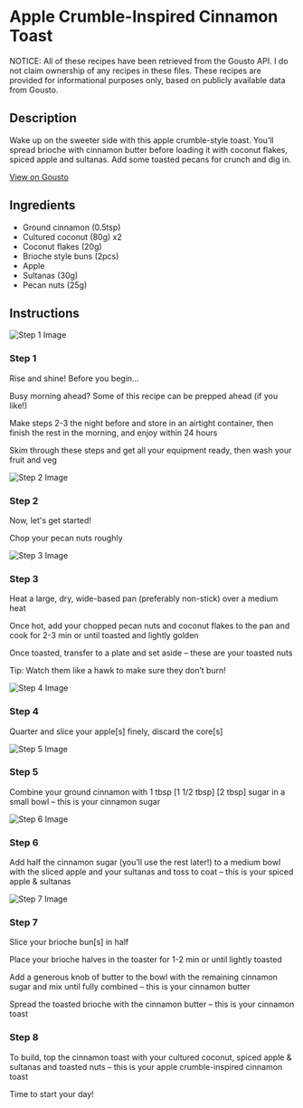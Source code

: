 # Apple Crumble-Inspired Cinnamon Toast

NOTICE: All of these recipes have been retrieved from the Gousto API. I do not claim ownership of any recipes in these files. These recipes are provided for informational purposes only, based on publicly available data from Gousto.

## Description

Wake up on the sweeter side with this apple crumble-style toast. You’ll spread brioche with cinnamon butter before loading it with coconut flakes, spiced apple and sultanas. Add some toasted pecans for crunch and dig in.

[View on Gousto](https://www.gousto.co.uk/recipes/cookbook/apple-crumble-inspired-cinnamon-toast)

## Ingredients

- Ground cinnamon (0.5tsp)
- Cultured coconut (80g) x2
- Coconut flakes (20g)
- Brioche style buns (2pcs)
- Apple
- Sultanas (30g)
- Pecan nuts (25g)

## Instructions

![Step 1 Image](https://production-media.gousto.co.uk/cms/recipe-step-image/Breakfast-Step-1-1-1729073490160-x200.jpg)

### Step 1

Rise and shine! Before you begin…

Busy morning ahead? Some of this recipe can be prepped ahead (if you like!)

Make steps 2-3 the night before and store in an airtight container, then finish the rest in the morning, and enjoy within 24 hours

Skim through these steps and get all your equipment ready, then wash your fruit and veg

![Step 2 Image](https://production-media.gousto.co.uk/cms/recipe-step-image/step-2-1727102158756-x200.jpg)

### Step 2

Now, let's get started!

Chop your pecan nuts roughly

![Step 3 Image](https://production-media.gousto.co.uk/cms/recipe-step-image/step-3-1727102163179-x200.jpg)

### Step 3

Heat a large, dry, wide-based pan (preferably non-stick) over a medium heat

Once hot, add your chopped pecan nuts and coconut flakes to the pan and cook for 2-3 min or until toasted and lightly golden

Once toasted, transfer to a plate and set aside – these are your toasted nuts

Tip: Watch them like a hawk to make sure they don’t burn!

![Step 4 Image](https://production-media.gousto.co.uk/cms/recipe-step-image/step-4-1727102166191-x200.jpg)

### Step 4

Quarter and slice your apple[s] finely, discard the core[s]

![Step 5 Image](https://production-media.gousto.co.uk/cms/recipe-step-image/step-5-1727102169400-x200.jpg)

### Step 5

Combine your ground cinnamon with 1 tbsp <span class="text-purple">[1 1/2 tbsp]</span> <span class="text-danger">[2 tbsp] </span>sugar in a small bowl – this is your cinnamon sugar

![Step 6 Image](https://production-media.gousto.co.uk/cms/recipe-step-image/step-6-1727102172755-x200.jpg)

### Step 6

Add half the cinnamon sugar (you’ll use the rest later!) to a medium bowl with the sliced apple and your sultanas and toss to coat – this is your spiced apple & sultanas

![Step 7 Image](https://production-media.gousto.co.uk/cms/recipe-step-image/step-7-1727102177429-x200.jpg)

### Step 7

Slice your brioche bun[s] in half

Place your brioche halves in the toaster for 1-2 min or until lightly toasted

Add a generous knob of butter to the bowl with the remaining cinnamon sugar and mix until fully combined – this is your cinnamon butter

Spread the toasted brioche with the cinnamon butter – this is your cinnamon toast

### Step 8

To build, top the cinnamon toast with your cultured coconut, spiced apple & sultanas and toasted nuts – this is your apple crumble-inspired cinnamon toast

Time to start your day!

